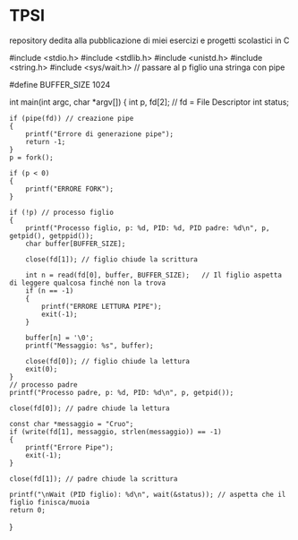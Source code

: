 # TPSI
repository dedita alla pubblicazione di miei esercizi e progetti scolastici in C

#include <stdio.h>
#include <stdlib.h>
#include <unistd.h>
#include <string.h>
#include <sys/wait.h>
// passare al p figlio una stringa con pipe

#define BUFFER_SIZE 1024

int main(int argc, char *argv[])
{
    int p, fd[2]; // fd = File Descriptor
    int status;

    if (pipe(fd)) // creazione pipe
    {
        printf("Errore di generazione pipe");
        return -1;
    }
    p = fork();

    if (p < 0)
    {
        printf("ERRORE FORK");
    }

    if (!p) // processo figlio
    {
        printf("Processo figlio, p: %d, PID: %d, PID padre: %d\n", p, getpid(), getppid());
        char buffer[BUFFER_SIZE];

        close(fd[1]); // figlio chiude la scrittura
        
        int n = read(fd[0], buffer, BUFFER_SIZE);   // Il figlio aspetta di leggere qualcosa finché non la trova
        if (n == -1)
        {
            printf("ERRORE LETTURA PIPE");
            exit(-1);
        }

        buffer[n] = '\0';
        printf("Messaggio: %s", buffer);

        close(fd[0]); // figlio chiude la lettura
        exit(0);
    }
    // processo padre
    printf("Processo padre, p: %d, PID: %d\n", p, getpid());

    close(fd[0]); // padre chiude la lettura

    const char *messaggio = "Cruo";
    if (write(fd[1], messaggio, strlen(messaggio)) == -1)
    {
        printf("Errore Pipe");
        exit(-1);
    }

    close(fd[1]); // padre chiude la scrittura

    printf("\nWait (PID figlio): %d\n", wait(&status)); // aspetta che il figlio finisca/muoia
    return 0;
}
